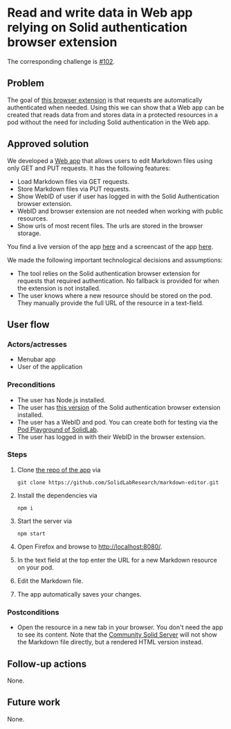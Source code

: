 <!--
Fill in the WebIDs of the people below.
Leave this in comments!
It's possible to have multiple people per role.

Challenge/scenario creator:
  - https://pieterheyvaert.com/#me
Solution creator:
  - https://pieterheyvaert.com/#me
Report writer:
  - https://pieterheyvaert.com/#me
-->

# Read and write data in Web app relying on Solid authentication browser extension

The corresponding challenge is [#102](https://github.com/SolidLabResearch/Challenges/issues/102).

## Problem
<!--
You can reuse the pitch of the challenge, but check if you need to make changes.
For example, it might happen that the approved solution does more than what the original pitch requested.
-->

The goal of [this browser extension](https://github.com/KNowledgeOnWebScale/solid-authentication-browser-extension/) is
that requests are automatically authenticated when needed.
Using this we can show that a Web app can be created that reads data from and stores data
in a protected resources in a pod without the need for including Solid authentication in the Web app.

## Approved solution
<!--
Provide information about the approved solution:
names of tools/libraries created, repos, and so on.
-->

We developed a [Web app](https://github.com/SolidLabResearch/markdown-editor) that allows
users to edit Markdown files using only GET and PUT requests.
It has the following features:

- Load Markdown files via GET requests.
- Store Markdown files via PUT requests.
- Show WebID of user if user has logged in with the Solid Authentication browser extension.
- WebID and browser extension are not needed when working with public resources.
- Show urls of most recent files. The urls are stored in the browser storage.

You find a live version of the app [here](https://solidlabresearch.github.io/markdown-editor/) and
a screencast of the app [here](https://cloud.ilabt.imec.be/index.php/s/JcqFbRzNMFztC8D).

<!--
Provide a list of important technical decisions and assumptions.
-->
We made the following important technological decisions and assumptions:

- The tool relies on the Solid authentication browser extension for requests that required authentication.
No fallback is provided for when the extension is not installed.
- The user knows where a new resource should be stored on the pod.
They manually provide the full URL of the resource in a text-field.

## User flow

<!--
Describe a concrete user flow with the approved solution.
Complete the following sections:
-->

### Actors/actresses

- Menubar app
- User of the application

### Preconditions

- The user has Node.js installed.
- The user has
[this version](https://github.com/KNowledgeOnWebScale/solid-authentication-browser-extension/commit/bd8d9f8466382b637a640ec2ec11caccdecafc41)
of the Solid authentication browser extension installed.
- The user has a WebID and pod.
You can create both for testing via the [Pod Playground of SolidLab](https://pod.playground.solidlab.be/).
- The user has logged in with their WebID in the browser extension.

### Steps

1. Clone [the repo of the app](https://github.com/SolidLabResearch/markdown-editor) via

   ```shell
   git clone https://github.com/SolidLabResearch/markdown-editor.git
   ```

2. Install the dependencies via

   ```shell
   npm i
   ```

3. Start the server via

   ```shell
   npm start
   ```

4. Open Firefox and browse to <http://localhost:8080/>.
5. In the text field at the top enter the URL for a new Markdown resource on your pod.
6. Edit the Markdown file.
7. The app automatically saves your changes.

### Postconditions

- Open the resource in a new tab in your browser.
  You don't need the app to see its content.
  Note that the [Community Solid Server](https://github.com/CommunitySolidServer/CommunitySolidServer)
  will not show the Markdown file directly, but
  a rendered HTML version instead.

## Follow-up actions

None.

## Future work

None.
